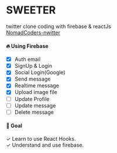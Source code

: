 # SWEETER

twitter clone coding with firebase & reactJs <br />
[NomadCoders-nwitter](https://nomadcoders.co/nwitter)

#### 🔥 Using Firebase

- [x] Auth email
- [x] SignUp & Login
- [x] Social Login(Google)
- [x] Send message
- [x] Realtime message
- [x] Upload image file
- [ ] Update Profile
- [ ] Update message
- [ ] Delete message

#### 🌟 Goal

✓ Learn to use React Hooks.<br />
✓ Understand and use firebase.
